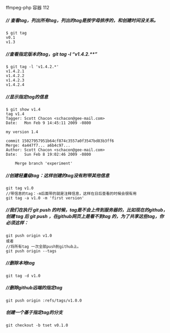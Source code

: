 ffmpeg-php 容器 112

##### // 查看tag，列出所有tag，列出的tag是按字母排序的，和创建时间没关系。
    $ git tag
    v0.1
    v1.3

##### //查看指定版本的tag，git tag -l “v1.4.2.**”
    $ git tag -l 'v1.4.2.*'
    v1.4.2.1
    v1.4.2.2
    v1.4.2.3
    v1.4.2.4

##### //显示指定tag的信息
    $ git show v1.4
    tag v1.4
    Tagger: Scott Chacon <schacon@gee-mail.com>
    Date:   Mon Feb 9 14:45:11 2009 -0800

    my version 1.4

    commit 15027957951b64cf874c3557a0f3547bd83b3ff6
    Merge: 4a447f7... a6b4c97...
    Author: Scott Chacon <schacon@gee-mail.com>
    Date:   Sun Feb 8 19:02:46 2009 -0800

        Merge branch 'experiment'


##### //创建轻量级tag：这样创建的tag没有附带其他信息
    git tag v1.0
    //带信息的tag：-m后面带的就是注释信息，这样在日后查看的时候会很有用
    git tag -a v1.0 -m 'first version'


##### //我们在执行 git push 的时候，tag是不会上传到服务器的，比如现在的github，创建 tag 后 git push ，在github网页上是看不到tag 的，为了共享这些tag，你必须这样：
    git push origin v1.0
    或者
    //将所有tag 一次全部push到github上。
    git push origin --tags

##### //删除本地tag
    git tag -d v1.0
##### //删除github远端的指定tag
    git push origin :refs/tags/v1.0.0


##### 创建一个基于指定tag的分支
    git checkout -b tset v0.1.0
